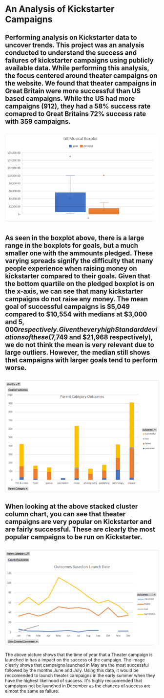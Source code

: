 # An Analysis of Kickstarter Campaigns
Performing analysis on Kickstarter data to uncover trends.
This project was an analysis conducted to understand the success and failures of kickstarter campaigns using publicly available data. 
While performing this analysis, the focus centered around theater campaigns on the website. We found that theater campaigns in Great Britain were more successful than US based campaigns. While the US had more campaigns (912), they had a 58% success rate comapred to Great Britains 72% success rate with 359 campaigns. 
---
![](GB%20Musical%20Boxplot.png)
---
As seen in the boxplot above, there is a large range in the boxplots for goals, but a much smaller one with the ammounts pledged. These varying spreads signify the difficulty that many people experience when raising money on kickstarter compared to their goals. Given that the bottom quartile on the pledged boxplot is on the x-axis, we can see that many kickstarter campaigns do not raise any money. The mean goal of successful campaigns is $5,049 compared to $10,554 with medians at $3,000 and $5,000 respectively. Given the very high Standard deviations of these ($7,749 and $21,968 respectively), we do not think the mean is very relevant due to large outliers. However, the median still shows that campaigns with larger goals tend to perform worse. 
---
![](Parent%20Category%20Outcomes.png)
---
When looking at the above stacked cluster column chart, you can see that theater campaigns are very popular on Kickstarter and are fairly successful. These are clearly the most popular campaigns to be run on Kickstarter.
---
![](TheaterOutcomesBasedOnLaunchDate.png)
---
The above picture shows that the time of year that a Theater campaign is launched in has a impact on the success of the campaign. The image clearly shows that campaigns launched in May are the most successful followed by the months June and July. Using this data, it would be reccomended to launch theater campaigns in the early summer when they have the highest likelihood of success. It's highly reccomended that campaigns not be launched in December as the chances of success are almost the same as failure. 
